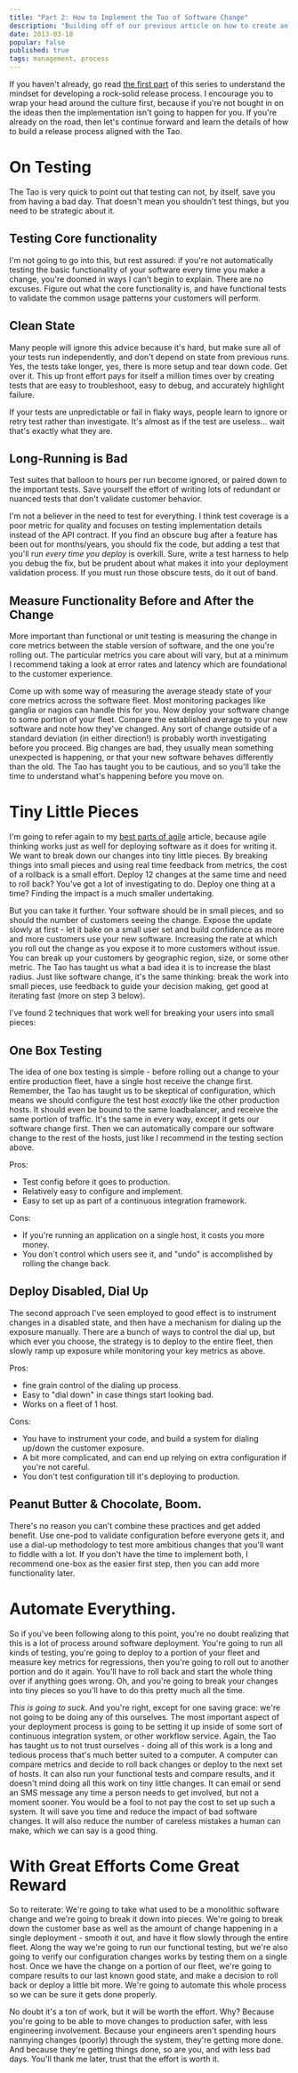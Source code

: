 ```yaml
--- 
title: "Part 2: How to Implement the Tao of Software Change"
description: "Building off of our previous article on how to create an operational culture around software deployment, let's look at how to implement such a process as the Tao suggests." 
date: 2013-03-18
popular: false
published: true
tags: management, process
---
```


If you haven't already, go read [the first part](/articles/2013/03/05/the-tao-of-software-change.html) of this series to understand the mindset for developing a rock-solid release process. I encourage you to wrap your head around the culture first, because if you're not bought in on the ideas then the implementation isn't going to happen for you. If you're already on the road, then let's continue forward and learn the details of how to build a release process aligned with the Tao. 

# On Testing
The Tao is very quick to point out that testing can not, by itself, save you from having a bad day. That doesn't mean you shouldn't test things, but you need to be strategic about it.

## Testing Core functionality
I'm not going to go into this, but rest assured: if you're not automatically testing the basic functionality of your software every time you make a change, you're doomed in ways I can't begin to explain. There are no excuses. Figure out what the core functionality is, and have functional tests to validate the common usage patterns your customers will perform. 

## Clean State
Many people will ignore this advice because it's hard, but make sure all of your tests run independently, and don't depend on state from previous runs. Yes, the tests take longer, yes, there is more setup and tear down code. Get over it. This up front effort pays for itself a million times over by creating tests that are easy to troubleshoot, easy to debug, and accurately highlight failure. 

If your tests are unpredictable or fail in flaky ways, people learn to ignore or retry test rather than investigate. It's almost as if the test are useless... wait that's exactly what they are.  

## Long-Running is Bad
Test suites that balloon to hours per run become ignored, or paired down to the important tests. Save yourself the effort of writing lots of redundant or nuanced tests that don't validate customer behavior.

I'm not a believer in the need to test for everything. I think test coverage is a poor metric for quality and focuses on testing implementation details instead of the API contract. If you find an obscure bug after a feature has been out for months/years, you should fix the code, but adding a test that you'll run *every time you deploy* is overkill. Sure, write a test harness to help you debug the fix, but be prudent about what makes it into your deployment validation process. If you must run those obscure tests, do it out of band.

## Measure Functionality Before and After the Change
More important than functional or unit testing is measuring the change in core metrics between the stable version of software, and the one you're rolling out. The particular metrics you care about will vary, but at a minimum I recommend taking a look at error rates and latency which are foundational to the customer experience.

Come up with some way of measuring the average steady state of your core metrics across the software fleet. Most monitoring packages like ganglia or nagios can handle this for you. Now deploy your software change to some portion of your fleet. Compare the established average to your new software and note how they've changed. Any sort of change outside of a standard deviation (in either direction!) is probably worth investigating before you proceed. Big changes are bad, they usually mean something unexpected is happening, or that your new software behaves differently than the old. The Tao has taught you to be cautious, and so you'll take the time to understand what's happening before you move on. 

# Tiny Little Pieces
I'm going to refer again to my [best parts of agile](/articles/2013/01/10/best-parts-of-agile.html) article, because agile thinking works just as well for deploying software as it does for writing it. We want to break down our changes into tiny little pieces. By breaking things into small pieces and using real time feedback from metrics, the cost of a rollback is a small effort. Deploy 12 changes at the same time and need to roll back? You've got a lot of investigating to do. Deploy one thing at a time? Finding the impact is a much smaller undertaking. 

But you can take it further. Your software should be in small pieces, and so should the number of customers seeing the change. Expose the update slowly at first - let it bake on a small user set and build confidence as more and more customers use your new software. Increasing the rate at which you roll out the change as you expose it to more customers without issue. You can break up your customers by geographic region, size, or some other metric. The Tao has taught us what a bad idea it is to increase the blast radius. Just like software change, it's the same thinking: break the work into small pieces, use feedback to guide your decision making, get good at iterating fast (more on step 3 below). 

I've found 2 techniques that work well for breaking your users into small pieces:

## One Box Testing
The idea of one box testing is simple - before rolling out a change to your entire production fleet, have a single host receive the change first. Remember, the Tao has taught us to be skeptical of configuration, which means we should configure the test host *exactly* like the other production hosts. It should even be bound to the same loadbalancer, and receive the same portion of traffic. It's the same in every way, except it gets our software change first. Then we can automatically compare our software change to the rest of the hosts, just like I recommend in the testing section above. 

Pros:
* Test config before it goes to production.
* Relatively easy to configure and implement. 
* Easy to set up as part of a continuous integration framework.

Cons:
* If you're running an application on a single host, it costs you more money. 
* You don't control which users see it, and "undo" is accomplished by rolling the change back.

## Deploy Disabled, Dial Up
The second approach I've seen employed to good effect is to instrument changes in a disabled state, and then have a mechanism for dialing up the exposure manually. There are a bunch of ways to control the dial up, but which ever you choose, the strategy is to deploy to the entire fleet, then slowly ramp up exposure while monitoring your key metrics as above. 

Pros:
* fine grain control of the dialing up process.
* Easy to "dial down" in case things start looking bad.
* Works on a fleet of 1 host. 

Cons:
* You have to instrument your code, and build a system for dialing up/down the customer exposure.
* A bit more complicated, and can end up relying on extra configuration if you're not careful. 
* You don't test configuration till it's deploying to production. 

## Peanut Butter & Chocolate, Boom.
There's no reason you can't combine these practices and get added benefit. Use one-pod to validate configuration before everyone gets it, and use a dial-up methodology to test more ambitious changes that you'll want to fiddle with a lot. If you don't have the time to implement both, I recommend one-box as the easier first step, then you can add more functionality later. 

# Automate Everything. 
So if you've been following along to this point, you're no doubt realizing that this is a lot of process around software deployment. You're going to run all kinds of testing, you're going to deploy to a portion of your fleet and measure key metrics for regressions, then you're going to roll out to another portion and do it again. You'll have to roll back and start the whole thing over if anything goes wrong. Oh, and you're going to break your changes into tiny pieces so you'll have to do this pretty much all the time. 

*This is going to suck*. And you're right, except for one saving grace: we're not going to be doing any of this ourselves. The most important aspect of your deployment process is going to be setting it up inside of some sort of continuous integration system, or other workflow service. Again, the Tao has taught us to not trust ourselves - doing all of this work is a long and tedious process that's much better suited to a computer. A computer can compare metrics and decide to roll back changes or deploy to the next set of hosts. It can also run your functional tests and compare results, and it doesn't mind doing all this work on tiny little changes. It can email or send an SMS message any time a person needs to get involved, but not a moment sooner. You would be a fool to not pay the cost to set up such a system. It will save you time and reduce the impact of bad software changes. It will also reduce the number of careless mistakes a human can make, which we can say is a good thing. 

# With Great Efforts Come Great Reward
So to reiterate: We're going to take what used to be a monolithic software change and we're going to break it down into pieces. We're going to break down the customer base as well as the amount of change happening in a single deployment - smooth it out, and have it flow slowly through the entire fleet. Along the way we're going to run our functional testing, but we're also going to verify our configuration changes works by testing them on a single host. Once we have the change on a portion of our fleet, we're going to compare results to our last known good state, and make a decision to roll back or deploy a little bit more. We're going to automate this whole process so we can be sure it gets done properly. 

No doubt it's a ton of work, but it will be worth the effort. Why? Because you're going to be able to move changes to production safer, with less engineering involvement. Because your engineers aren't spending hours nannying changes (poorly) through the system, they're getting more done. And because they're getting things done, so are you, and with less bad days. You'll thank me later, trust that the effort is worth it.
